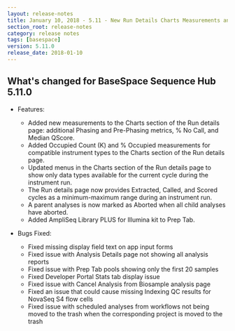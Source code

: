 ```yaml
---
layout: release-notes
title: January 10, 2018 - 5.11 - New Run Details Charts Measurements and AmpliSeq Support
section_root: release-notes
category: release notes
tags: [basespace]
version: 5.11.0
release_date: 2018-01-10
---
```


## What's changed for BaseSpace Sequence Hub 5.11.0

- Features:
  - Added new measurements to the Charts section of the Run details page: additional Phasing and Pre-Phasing metrics, % No Call, and Median QScore.
  - Added Occupied Count (K) and % Occupied measurements for compatible instrument types to the Charts section of the Run details page.
  - Updated menus in the Charts section of the Run details page to show only data types available for the current cycle during the instrument run.
  - The Run details page now provides Extracted, Called, and Scored cycles as a minimum-maximum range during an instrument run.
  - A parent analyses is now marked as Aborted when all child analyses have aborted.
  - Added AmpliSeq Library PLUS for Illumina kit to Prep Tab.

- Bugs Fixed:
  - Fixed missing display field text on app input forms
  - Fixed issue with Analysis Details page not showing all analysis reports
  - Fixed issue with Prep Tab pools showing only the first 20 samples
  - Fixed Developer Portal Stats tab display issue
  - Fixed issue with Cancel Analysis from Biosample analysis page
  - Fixed an issue that could cause missing Indexing QC results for NovaSeq S4 flow cells
  - Fixed issue with scheduled analyses from workflows not being moved to the trash when the corresponding project is moved to the trash
